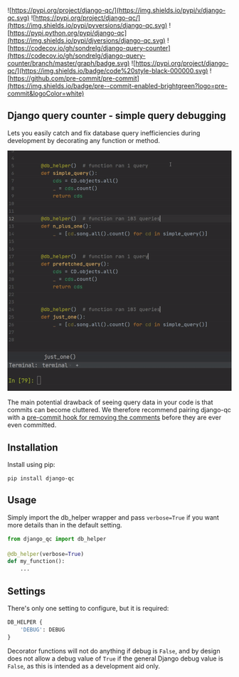 ![https://pypi.org/project/django-qc/](https://img.shields.io/pypi/v/django-qc.svg)
![https://pypi.org/project/django-qc/](https://img.shields.io/pypi/pyversions/django-qc.svg)
![https://pypi.python.org/pypi/django-qc](https://img.shields.io/pypi/djversions/django-qc.svg)
![https://codecov.io/gh/sondrelg/django-query-counter](https://codecov.io/gh/sondrelg/django-query-counter/branch/master/graph/badge.svg)
![https://pypi.org/project/django-qc/](https://img.shields.io/badge/code%20style-black-000000.svg)
![https://github.com/pre-commit/pre-commit](https://img.shields.io/badge/pre--commit-enabled-brightgreen?logo=pre-commit&logoColor=white)

## Django query counter - simple query debugging

Lets you easily catch and fix database query inefficiencies during development by decorating any function or method.

![Query counter](https://raw.githubusercontent.com/sondrelg/django-query-counter/master/docs/comments.gif)

The main potential drawback of seeing query data in your code is that commits can become cluttered. We therefore recommend pairing django-qc with a [pre-commit hook for removing the comments](https://github.com/sondrelg/remove-query-counts) before they are ever even committed.

## Installation

Install using pip:

    pip install django-qc

## Usage

Simply import the db_helper wrapper and pass `verbose=True` if you want more details than in the default setting.

```python
from django_qc import db_helper

@db_helper(verbose=True)
def my_function():
    ...
```

## Settings

There's only one setting to configure, but it is required:

```python
DB_HELPER {
    'DEBUG': DEBUG
}
```

Decorator functions will not do anything if debug is `False`, and by design does not allow a debug value of `True` if the general Django debug value is `False`, as this is intended as a development aid only.
